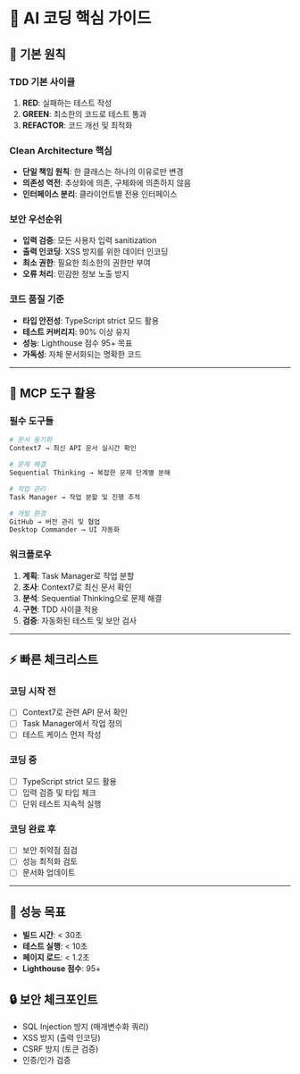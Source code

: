 # 🤖 AI 코딩 핵심 가이드

## 🎯 기본 원칙

### TDD 기본 사이클
1. **RED**: 실패하는 테스트 작성
2. **GREEN**: 최소한의 코드로 테스트 통과
3. **REFACTOR**: 코드 개선 및 최적화

### Clean Architecture 핵심
- **단일 책임 원칙**: 한 클래스는 하나의 이유로만 변경
- **의존성 역전**: 추상화에 의존, 구체화에 의존하지 않음
- **인터페이스 분리**: 클라이언트별 전용 인터페이스

### 보안 우선순위
- **입력 검증**: 모든 사용자 입력 sanitization
- **출력 인코딩**: XSS 방지를 위한 데이터 인코딩
- **최소 권한**: 필요한 최소한의 권한만 부여
- **오류 처리**: 민감한 정보 노출 방지

### 코드 품질 기준
- **타입 안전성**: TypeScript strict 모드 활용
- **테스트 커버리지**: 90% 이상 유지
- **성능**: Lighthouse 점수 95+ 목표
- **가독성**: 자체 문서화되는 명확한 코드

---

## 🔧 MCP 도구 활용

### 필수 도구들
```bash
# 문서 동기화
Context7 → 최신 API 문서 실시간 확인

# 문제 해결
Sequential Thinking → 복잡한 문제 단계별 분해

# 작업 관리  
Task Manager → 작업 분할 및 진행 추적

# 개발 환경
GitHub → 버전 관리 및 협업
Desktop Commander → UI 자동화
```

### 워크플로우
1. **계획**: Task Manager로 작업 분할
2. **조사**: Context7로 최신 문서 확인  
3. **분석**: Sequential Thinking으로 문제 해결
4. **구현**: TDD 사이클 적용
5. **검증**: 자동화된 테스트 및 보안 검사

---

## ⚡ 빠른 체크리스트

### 코딩 시작 전
- [ ] Context7로 관련 API 문서 확인
- [ ] Task Manager에서 작업 정의
- [ ] 테스트 케이스 먼저 작성

### 코딩 중
- [ ] TypeScript strict 모드 활용
- [ ] 입력 검증 및 타입 체크
- [ ] 단위 테스트 지속적 실행

### 코딩 완료 후  
- [ ] 보안 취약점 점검
- [ ] 성능 최적화 검토
- [ ] 문서화 업데이트

---

## 🚀 성능 목표

- **빌드 시간**: < 30초
- **테스트 실행**: < 10초  
- **페이지 로드**: < 1.2초
- **Lighthouse 점수**: 95+

## 🔒 보안 체크포인트

- SQL Injection 방지 (매개변수화 쿼리)
- XSS 방지 (출력 인코딩)
- CSRF 방지 (토큰 검증)
- 인증/인가 검증